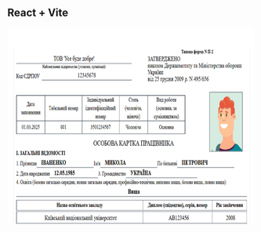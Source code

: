## React + Vite
<p align="center">
  <img src="img/screenshot_12.png" alt="Image 1" width="800" height="400">

</p>



